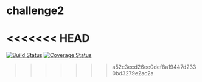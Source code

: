 # challenge2
<<<<<<< HEAD
=======
[![Build Status](https://travis-ci.org/Mastula77/challenge2.svg?branch=ft-edit-redflag)](https://travis-ci.org/Mastula77/challenge2)
[![Coverage Status](https://coveralls.io/repos/github/Mastula77/challenge2/badge.svg?branch=ft-edit-redflag)](https://coveralls.io/github/Mastula77/challenge2?branch=ft-edit-redflag)
>>>>>>> a52c3ecd26ee0def8a19447d2330bd3279e2ac2a
